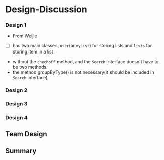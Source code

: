 # Design-Discussion
### Design 1
  * From Weijie
  - [ ] has two main classes, `user`(or `myList`) for storing lists and `lists` for storing item in a list
  * without the `chechoff` method, and the `Search` interface doesn't have to be two methods.
  * the method groupByType() is not necessary(it should be included in `Search` interface)
### Design 2

### Design 3

### Design 4



## Team Design



## Summary